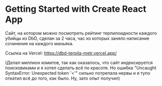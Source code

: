 # Getting Started with Create React App

Сайт, на котором можно посмотреть рейтинг терпилоидности каждого убийцы из DbD, сделан за 2 часа, час из которых заняло написание сочинения на каждого маньяка.

Ссылка на Vercel: https://dbd-terpila-metr.vercel.app/

(Делал миллион комитов, так как оказалось, что сайт индексируется поисковиками и я хотел сделать всё по красоте. Но ошибка "Uncaught SyntaxError: Unexpected token '<'" сильно потрепала нервы и я тупо откатил всё до того, как было. Ну, зато опыт получил)
